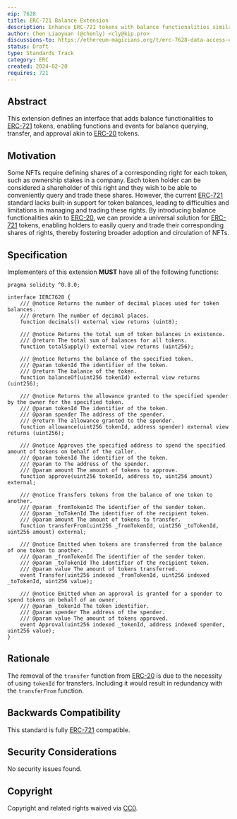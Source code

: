 ```yaml
---
eip: 7628
title: ERC-721 Balance Extension
description: Enhance ERC-721 tokens with balance functionalities similar to [ERC-20](./eip-20.md).
author: Chen Liaoyuan (@chenly) <cly@kip.pro>
discussions-to: https://ethereum-magicians.org/t/erc-7628-data-access-control/18744
status: Draft
type: Standards Track
category: ERC
created: 2024-02-20
requires: 721
---
```


## Abstract

This extension defines an interface that adds balance functionalities to [ERC-721](./eip-721.md) tokens, enabling functions and events for balance querying, transfer, and approval akin to [ERC-20](./eip-20.md) tokens.

## Motivation

Some NFTs require defining shares of a corresponding right for each token, such as ownership stakes in a company. Each token holder can be considered a shareholder of this right and they wish to be able to conveniently query and trade these shares. However, the current [ERC-721](./eip-721.md) standard lacks built-in support for token balances, leading to difficulties and limitations in managing and trading these rights. By introducing balance functionalities akin to [ERC-20](./eip-20.md), we can provide a universal solution for [ERC-721](./eip-721.md) tokens, enabling holders to easily query and trade their corresponding shares of rights, thereby fostering broader adoption and circulation of NFTs.

## Specification

Implementers of this extension **MUST** have all of the following functions:

```solidity
pragma solidity ^0.8.0;

interface IERC7628 {
    /// @notice Returns the number of decimal places used for token balances.
    /// @return The number of decimal places.
    function decimals() external view returns (uint8);

    /// @notice Returns the total sum of token balances in existence.
    /// @return The total sum of balances for all tokens.
    function totalSupply() external view returns (uint256);

    /// @notice Returns the balance of the specified token.
    /// @param tokenId The identifier of the token.
    /// @return The balance of the token.
    function balanceOf(uint256 tokenId) external view returns (uint256);

    /// @notice Returns the allowance granted to the specified spender by the owner for the specified token.
    /// @param tokenId The identifier of the token.
    /// @param spender The address of the spender.
    /// @return The allowance granted to the spender.
    function allowance(uint256 tokenId, address spender) external view returns (uint256);

    /// @notice Approves the specified address to spend the specified amount of tokens on behalf of the caller.
    /// @param tokenId The identifier of the token.
    /// @param to The address of the spender.
    /// @param amount The amount of tokens to approve.
    function approve(uint256 tokenId, address to, uint256 amount) external;

    /// @notice Transfers tokens from the balance of one token to another.
    /// @param _fromTokenId The identifier of the sender token.
    /// @param _toTokenId The identifier of the recipient token.
    /// @param amount The amount of tokens to transfer.
    function transferFrom(uint256 _fromTokenId, uint256 _toTokenId, uint256 amount) external;

    /// @notice Emitted when tokens are transferred from the balance of one token to another.
    /// @param _fromTokenId The identifier of the sender token.
    /// @param _toTokenId The identifier of the recipient token.
    /// @param value The amount of tokens transferred.
    event Transfer(uint256 indexed _fromTokenId, uint256 indexed _toTokenId, uint256 value);

    /// @notice Emitted when an approval is granted for a spender to spend tokens on behalf of an owner.
    /// @param _tokenId The token identifier.
    /// @param spender The address of the spender.
    /// @param value The amount of tokens approved.
    event Approval(uint256 indexed _tokenId, address indexed spender, uint256 value);
}
```

## Rationale

The removal of the `transfer` function from [ERC-20](./eip-20.md) is due to the necessity of using `tokenId` for transfers. Including it would result in redundancy with the `transferFrom` function.

## Backwards Compatibility

This standard is fully [ERC-721](./eip-721.md) compatible.

## Security Considerations

No security issues found.

## Copyright

Copyright and related rights waived via [CC0](../LICENSE.md).
